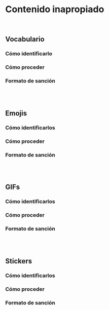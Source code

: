 # Contenido inapropiado

<br>

## Vocabulario

### Cómo identificarlo

### Cómo proceder

### Formato de sanción

<br><br>

## Emojis

### Cómo identificarlos

### Cómo proceder

### Formato de sanción

<br><br>

## GIFs

### Cómo identificarlos

### Cómo proceder

### Formato de sanción

<br><br>

## Stickers

### Cómo identificarlos

### Cómo proceder

### Formato de sanción